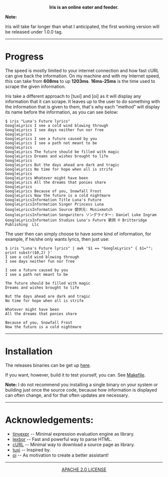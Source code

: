 <p align="center"><b>Iris is an online eater and feeder.</b></p>

**Note:**

Iris will take far longer than what I anticipated, the first working version will be released under 1.0.0 tag.

---

# Progress

The speed is mostly limited to your internet connection and how fast cURL can give back the information. On my machine and with my Internet speed, this can take from **608ms** to up **1203ms**. **16ms-25ms** is the time used to scrape the given information.

Iris take a different approach to [tuxi] and [oi] as it will display any information that it can scrape. It leaves up to the user to do something with the information that is given to them, that's why each "method" will display its name before the information, as you can see below:

```
$ iris "Luna's Future lyrics"
GoogleLyrics I see a cold wind blowing through
GoogleLyrics I see days neither fun nor free
GoogleLyrics
GoogleLyrics I see a future caused by you
GoogleLyrics I see a path not meant to be
GoogleLyrics
GoogleLyrics The future should be filled with magic
GoogleLyrics Dreams and wishes brought to life
GoogleLyrics
GoogleLyrics But the days ahead are dark and tragic
GoogleLyrics No time for hope when all is strife
GoogleLyrics
GoogleLyrics Whatever might have been
GoogleLyrics All the dreams that ponies share
GoogleLyrics
GoogleLyrics Because of you, Snowfall Frost
GoogleLyrics Now the future is a cold nightmare
GoogleLyricsInformation Title Luna's Future
GoogleLyricsInformation Singer Princess Luna
GoogleLyricsInformation Source 提供元: Musixmatch
GoogleLyricsInformation Songwriters ソングライター: Daniel Luke Ingram
GoogleLyricsInformation Studios Luna's Future 歌詞 © Britteridge Publishing  Llc
```

The user then can simply choose to have some kind of information, for example, if he/she only wants lyrics, then just use:

```
$ iris "Luna's Future lyrics" | awk '$1 == "GoogleLyrics" { $1=""; print substr($0,2) }'
I see a cold wind blowing through
I see days neither fun nor free

I see a future caused by you
I see a path not meant to be

The future should be filled with magic
Dreams and wishes brought to life

But the days ahead are dark and tragic
No time for hope when all is strife

Whatever might have been
All the dreams that ponies share

Because of you, Snowfall Frost
Now the future is a cold nightmare
```

---

# Installation

The releases binaries can be get up [here](https://github.com/iris-cli/iris/releases).

If you want, however, build it to test yourself, you can. See [Makefile](/Makefile).

**Note:** I do not recommend you installing a single binary on your system or building just once the source code, because how information is displayed can often change, and for that often updates are necessary.

---

# Acknowledgements:

+ [tinyexpr](https://github.com/codeplea/tinyexpr/) -- Minimal expression evaluation engine as library.
+ [lexbor](https://github.com/lexbor/lexbor) -- Fast and powerful way to parse HTML.
+ [cURL](https://curl.se/) -- Minimal way to download a source page as library.
+ [tuxi](https://github.com/Bugswriter/tuxi/) -- Inspired by.
+ [oi](https://github.com/PureArtistry/oi/) -- As motivation to create a better assistant!

---

<p align="center"><a href="https://github.com/iris-cli/iris/blob/master/LICENSE">APACHE 2.0 LICENSE<a></p>
